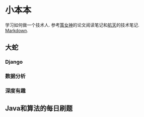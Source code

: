 # 小本本

学习如何做一个技术人. 参考[策女神](https://github.com/dyweb/papers-notebook)的论文阅读笔记和[航天]([https://github.com/A-ZHANG1/techNotebook/blob/master/%E8%88%AA%E5%A4%A9%E6%95%B0%E4%BB%93%E7%9B%B8%E5%85%B3%E7%AC%94%E8%AE%B0.md](https://github.com/A-ZHANG1/techNotebook/blob/master/航天数仓相关笔记.md))的技术笔记. [Markdown](https://www.jianshu.com/p/335db5716248).

## 大蛇


### Django

### 数据分析

### 深度有趣

## Java和算法的每日刷题










